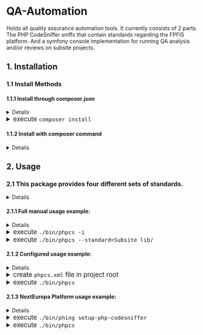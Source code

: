 # QA-Automation
Holds all quality assurance automation tools. It currently consists of 2
parts. The PHP CodeSniffer sniffs that contain standards regarding the
FPFIS platform. And a symfony console implementation for running QA
analysis and/or reviews on subsite projects.

## 1. Installation

### 1.1 Install Methods

#### 1.1.1 Install through composer.json

<big><details>
    <summary>add package to <code>composer.json</code></summary>
    <p>

```json
{
  "require-dev": {
    "ec-europa/qa-automation": "~3.0.0"
}
```
</p></details>
<details>
    <summary>execute <code>composer install</code></summary>
    <p>

```bash
Loading composer repositories with package information
Updating dependencies (including require-dev)
  - Installing symfony/yaml (v3.3.6)
    Loading from cache

  - Installing squizlabs/php_codesniffer (2.9.1)
    Loading from cache

  - Installing drupal/coder (8.2.12)
    Downloading: 100%

  - Installing symfony/finder (v3.3.6)
    Loading from cache

  - Installing psr/log (1.0.2)
    Loading from cache

  - Installing symfony/debug (v3.3.6)
    Loading from cache

  - Installing symfony/polyfill-mbstring (v1.4.0)
    Loading from cache

  - Installing symfony/console (v3.3.6)
    Loading from cache

  - Installing symfony/event-dispatcher (v3.3.6)
    Loading from cache

  - Installing symfony/process (v3.3.6)
    Loading from cache

  - Installing cpliakas/git-wrapper (1.7.0)
    Downloading: 100%

  - Installing ec-europa/qa-automation (dev-release/3.0 e8e1b7c)
    Cloning e8e1b7cacd2aca92390d92219467dcf282c65287

symfony/console suggests installing symfony/filesystem ()
symfony/event-dispatcher suggests installing symfony/dependency-injection ()
symfony/event-dispatcher suggests installing symfony/http-kernel ()
cpliakas/git-wrapper suggests installing monolog/monolog (Enables logging of executed git commands)
Writing lock file
Generating autoload files
```
</p></details></big>


#### 1.1.2 Install with composer command

<big><details>
    <summary>execute <code>composer require "ec-europa/qa-automation:~3.0.0"</code></summary>
    <p>

```bash
./composer.json has been created
Loading composer repositories with package information
Updating dependencies (including require-dev)
  - Installing symfony/yaml (v3.3.6)
    Loading from cache

  - Installing squizlabs/php_codesniffer (2.9.1)
    Loading from cache

  - Installing drupal/coder (8.2.12)
    Loading from cache

  - Installing symfony/finder (v3.3.6)
    Loading from cache

  - Installing psr/log (1.0.2)
    Loading from cache

  - Installing symfony/debug (v3.3.6)
    Loading from cache

  - Installing symfony/polyfill-mbstring (v1.4.0)
    Loading from cache

  - Installing symfony/console (v3.3.6)
    Loading from cache

  - Installing symfony/event-dispatcher (v3.3.6)
    Loading from cache

  - Installing symfony/process (v3.3.6)
    Loading from cache

  - Installing cpliakas/git-wrapper (1.7.0)
    Loading from cache

  - Installing ec-europa/qa-automation (dev-release/3.0 dd8b20d)
    Cloning dd8b20d1f4f9663b3940829d5af311b0af7f3d4b

symfony/console suggests installing symfony/filesystem ()
symfony/event-dispatcher suggests installing symfony/dependency-injection ()
symfony/event-dispatcher suggests installing symfony/http-kernel ()
cpliakas/git-wrapper suggests installing monolog/monolog (Enables logging of executed git commands)
Writing lock file
Generating autoload files
```
</p></details></big>

## 2. Usage

### 2.1 This package provides four different sets of standards.

<big><details>
    <summary>Two internal and two external:</summary>

|Type|Provided by package|Location in package|Provided Standards|
|:---|:---|:---|:---|
|Main|[ec-europa/qa-automation](https://github.com/ec-europa/qa-automation)|[/phpcs/Standards/*](https://github.com/ec-europa/qa-automation/tree/release/3.0/phpcs/Standards)|DrupalSecure and QualityAssurance|
|Sub|[ec-europa/qa-automation](https://github.com/ec-europa/qa-automation)|[/phpcs/SubStandards/*](https://github.com/ec-europa/qa-automation/tree/release/3.0/phpcs/SubStandards)|Platform, Subsite and QA|
|Main|[drupal/coder](https://github.com/klausi/coder)|[/coder_sniffer/*](https://github.com/klausi/coder/tree/master/coder_sniffer)|Drupal and DrupalPractice|
|Main|[squizlabs/php_codesniffer](https://github.com/squizlabs/PHP_CodeSniffer)|[/src/Standards/*](https://github.com/squizlabs/PHP_CodeSniffer/tree/master/src/Standards)|PHPCS, Zend, PSR2, PSR1, MySource, PEAR and Squiz|

* Each set is either a main or sub standard:
  * Main standards contain actual sniffs and possibly ruleset.
  * Sub standards are compilations of main standards and only contain a ruleset.
</details></big>

#### 2.1.1 Full manual usage example:

<big><details>
    <summary>add installed_paths to <code>CodeSniffer.conf</code></summary>
    <p>

```php
<?php
// Put paths into array for readability.
// Using relative paths in regard to the location of this file:
// vendor/squizlabs/php_codesniffer/CodeSniffer.conf
$installedPaths = array(
   '../../drupal/coder/coder_sniffer',
   '../../ec-europa/qa-automation/phpcs/Standards',
   '../../ec-europa/qa-automation/phpcs/SubStandards',
 );
// Add the paths comma seperated to the installed_paths setting.
$phpCodeSnifferConfig = array(
  'installed_paths' => implode(',', $installedPaths),
);
```
</p></details>
<details>
    <summary>execute <code>./bin/phpcs -i</code></summary>
    <p>

```bash
The installed coding standards are PHPCS, Zend, PSR2, PSR1, MySource, PEAR, Squiz,
DrupalPractice, Drupal, QualityAssurance, DrupalSecure, QA, Platform and Subsite
```
</p></details>
<details>
    <summary>execute <code>./bin/phpcs --standard=Subsite lib/</code></summary>
    <p>

```bash
FILE: /var/www/html/lib/modules/example_module/example_module.info
----------------------------------------------------------------------
FOUND 2 ERRORS AFFECTING 1 LINE
----------------------------------------------------------------------
 1 | ERROR | "php" property is missing in the info file
 1 | ERROR | "multisite_version" property is missing in the info file
----------------------------------------------------------------------
Time: 206ms; Memory: 10Mb
```
</p></details></big>

#### 2.1.2 Configured usage example:
<big><details>
    <summary>add default_standard to <code>CodeSniffer.conf</code></summary><p>

```php
<?php
$phpCodeSnifferConfig = array(
  'default_standard' => '/var/www/html/phpcs.xml',
);
```
</p></details>
<details>
    <summary>create <code>phpcs.xml</code> file in project root</summary><p>

```xml
<?xml version="1.0" encoding="UTF-8"?>
<ruleset name="NextEuropa_default">
  <config name="installed_paths" value="../../ec-europa/qa-automation/phpcs/SubStandards" />
  <rule ref="Subsite"/>
  <file>/var/www/html/lib</file>
</ruleset>
```
</p></details>
<details>
    <summary>execute <code>./bin/phpcs</code></summary>
    <p>

```bash
FILE: /var/www/html/lib/modules/example_module/example_module.info
----------------------------------------------------------------------
FOUND 2 ERRORS AFFECTING 1 LINE
----------------------------------------------------------------------
 1 | ERROR | "php" property is missing in the info file
 1 | ERROR | "multisite_version" property is missing in the info file
----------------------------------------------------------------------
Time: 206ms; Memory: 10Mb
```
</p></details></big>

#### 2.1.3 NextEuropa Platform usage example:
<big><details>
    <summary>execute <code>composer install</code> in your project</summary><p>

```bash

```
</p></details>
<details>
    <summary>execute <code>./bin/phing setup-php-codesniffer</code></summary><p>

```bash
Buildfile: /platform-dev/build.xml
 [property] Loading /platform-dev/build.properties.local
 [property] Loading /platform-dev/build.properties
 [property] Unable to find property file: /platform-dev/build.properties... skipped
 [property] Loading /platform-dev/build.properties.dist
     [echo] Loading Drush task.
     [echo] Loading Behat tasks.
     [echo] Loading PHP Codesniffer Configuration task.

NextEuropa > setup-php-codesniffer:

     [echo] Deleting existing PHP Codesniffer default configuration file.
   [delete] Deleting: /platform-dev/phpcs.xml
     [echo] Deleting existing PHP Codesniffer global configuration file.
   [delete] Deleting: /platform-dev/vendor/squizlabs/php_codesniffer/CodeSniffer.conf

BUILD FINISHED

Total time: 0.1581 seconds

```
</p></details>
<details>
    <summary>execute <code>./bin/phpcs</code></summary>
    <p>

```bash
.EEEEEE.E..E.E.E.WE.E..EEEEE.EEEEEEEEEEE.E.EE.EE.EEEE.WEE.EE   60 / 1224 (5%)
EE..EE.EEEEEWEEEEEE.E.EE.EEEE.EEEEE.EEEEEEE.EEEEEEEEEEE.EEE.  120 / 1224 (10%)
EEEE.E.E..EEEEEEEE..E.EEEEEEE.EEEEE.E.EE.E.EEE.EEEEEEEEEE.EE  180 / 1224 (15%)
E.EE..EE.EEEE.EEEE...EEEE..EEEE.EE.EEWEEE.E.E.EEEEEEEE.EEEE.  240 / 1224 (20%)
.E.EE.E.E.EEEEE.EEEEEEE...EEEEEEE.EEE..E.EEE.EEEEEEEEEE.EEE.  300 / 1224 (25%)
EEE....EEEEEEE......E.EE..EEEEEEEEEE.EEE..EE.EEEEEEEEEEEEEE.  360 / 1224 (29%)
EEEEE.E.EE.EEEEEE.WW.EWEEEEE..EEEEEEEE.E..E.EE.EEEEEEEEEEE.E  420 / 1224 (34%)
EEE.EE.E.EEEE.E.E.EE..E.EEE..EEEEEEEEEEEEEEE.EEEEEE.EEEEE.E.  480 / 1224 (39%)
.EEEE.EEEEEEEEE...EE.E.EEEE.E.EEEEEEEEE.EE.EE..EEEEE.EEEEEEE  540 / 1224 (44%)
EEE..EE.EEEE...E..E.EEEEEEEEEE.EEEE.WEEE.E.EE.EEE.....EEE.EE  600 / 1224 (49%)
.EEEE..EEEEEEEE.E.EEE..EEEE.EEEEEEEEEEEEEEE.EE.EEEEEEEEE.EEE  660 / 1224 (54%)
E.EE.E.E.EEE....E..EE......E.EE.EEEEEE.EEEEEW..E..EE..EEEE..  720 / 1224 (59%)
EEEEEEEEEE.E.EEEEEEEEEW.EW..E..E.EE.EE.EE.EE.E.EE....E.E.E.E  780 / 1224 (64%)
E.EEEEW.E.EEEEEEE.E.E...E.EEEEEEEEEEE.EE.EEEE.EEE.E.EEEEEEEE  840 / 1224 (69%)
EEEEEE.EEE.EE.EEEEE..EE.E.EEE.E.EEE......EE.EEE.E...E.E.E...  900 / 1224 (74%)
EEEE.EEE.E.E.EEE.EEWEE.EE.WEEEEEEEEEEEEEEEE.EEEEE.EE.EE...E.  960 / 1224 (78%)
.EEEEEE.E...E..E.W.EWEE.E.EEEEEEEE.EEEEEEEEEEEEEEEEEEEEEEEEE 1020 / 1224 (83%)
EEEEEE.WEEEE.EE......E..E.E.EE..EEEE..E..E.EE..E.EEE.E...EE. 1080 / 1224 (88%)
EEEEEEW.EEE.EEEEEEEEE......E.E.......E.E...E.E.E.E..EEE.E... 1140 / 1224 (93%)
EEEEEE.E...EEEEEEEEEEEEEEEEEEEEEEEEEEEEE..EEEE.E.EE.E..EWE.. 1200 / 1224 (98%)
EEEEEEEEEEEEEEEEEEEEEEEE

----------------------------------------------------------------------
A TOTAL OF 1890 ERRORS AND 203 WARNINGS WERE FOUND IN 877 FILES
----------------------------------------------------------------------
PHPCBF CAN FIX 1818 OF THESE SNIFF VIOLATIONS AUTOMATICALLY
----------------------------------------------------------------------

Time: 3 mins, 0.65 secs; Memory: 53.5Mb
```
</p></details></big>
